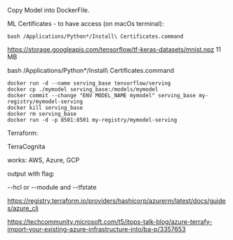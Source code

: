 
Copy Model into DockerFile.

ML Certificates - to have access (on macOs terminal):
```
bash /Applications/Python*/Install\ Certificates.command
```
https://storage.googleapis.com/tensorflow/tf-keras-datasets/mnist.npz
11 MB

bash /Applications/Python*/Install\ Certificates.command

```
docker run -d --name serving_base tensorflow/serving
docker cp ./mymodel serving_base:/models/mymodel
docker commit --change "ENV MODEL_NAME mymodel" serving_base my-registry/mymodel-serving
docker kill serving_base
docker rm serving_base
docker run -d -p 8501:8501 my-registry/mymodel-serving
```

Terraform:

TerraCognita

works: AWS, Azure, GCP

output with flag:

--hcl or --module and --tfstate

https://registry.terraform.io/providers/hashicorp/azurerm/latest/docs/guides/azure_cli

https://techcommunity.microsoft.com/t5/itops-talk-blog/azure-terrafy-import-your-existing-azure-infrastructure-into/ba-p/3357653

